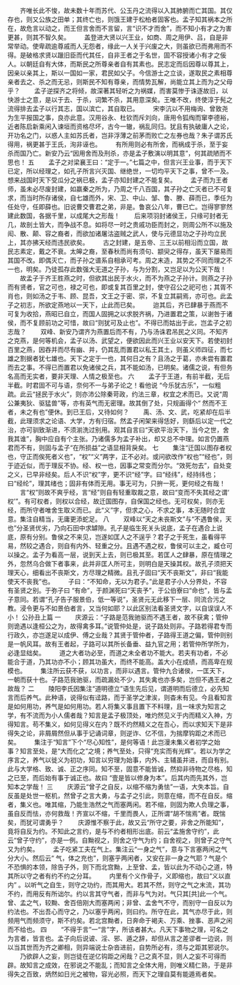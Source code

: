<!-- { "loadSidebar": true } -->
　　齐唯长此不悛，故未数十年而苏代、公玉丹之流得以入其肺腑而亡其国。其仅存也，则又公族之田单；其终亡也，则饿王建于松柏者固客也。孟子知其祸本之所在，故危言以动之，而王但言舍而不言留，言“识不才而舍”，而不知小有才之为害更甚，则其不智久矣。 
　　盖登进大贤以兴王业，如商、周之用伊、吕，自是非常举动。使卑疏逾尊戚而人无怨者，缘此一人关于兴废之大，则虽欲已而弗用而不得。是破格求贤以躐旧臣而代其任，自非王者之于名世，固不容授诸小有才之佞人。以朝廷自有大体，而斯民之所尊亲者自有其素也。民志定而后因尊以尊其上，因亲以亲其上，斯以一国如一家，君民如父子。今信游士之立谈，遂取民之素相尊亲者去之、杀之而无忌，则斯民不知有尊亲，而情势瓦解，尚能立其上而为之父母乎？ 
　　孟子逆探齐之将倾，故深著其轻听之为祸媒，而害莫惨于诛逐故旧，以快游士之意，是以于去、于杀，词繁不杀，其用意深矣。王唯不改，终使淳于髡之流得排去孟子以行其志，国以滨亡，其自取已。 
　　宋李沆以不用梅询、曾致尧为生平报国之事，良亦此意。汉用谷永、杜钦而斥刘向，唐用令狐绹而窜李德裕，近者陈启新乘闲入谏垣而资格尽坏，古今一辙，祸乱同归。犹且有执破庸人之论，开功名之门，以惑人主如苏氏者，岂非浮薄之前茅而败亡之左券也哉？朱子谓苏氏得用，祸更甚于王氏，洵非诬也。 
　　有所用则必有所舍，而祸成于杀，至于妄杀而国乃亡。新安乃云“因用舍而及刑杀，亦是孟子敷演以明其意”，何其疏陋而不思也！ 
五
　　孟子之对梁襄王曰：“定于一。”七篇之中，但言兴王业事，而于天下已定，所以经理之，如孔子所言兴灭国、继绝世，一切均平天下之事，曾不一及。想来战国时天下受瓜分之祸已极，孟子亦知封建之不能复矣。 
　　孟子而为王者师，虽未必尽废封建，如嬴秦之所为，乃周之千八百国，其子孙之亡灭者已不可复求，而当时所存诸侯，自七雄而外，宋、卫、中山、邹、鲁、滕、薛而已，季任为任处守，任即薛也。旧说曹交曹君之弟，非是。鲁哀公八年，曹已亡。岂得寥寥然建此数国，各据千里，以成尾大之形哉！ 
　　后来项羽封诸侯王，只缘可封者无几，故剖土皆大，而争战不息。如将尽一时之贵戚功臣而封之，则周公所不以施及闳、散、颠、容之裔者，而欲加诸屠沽盗贼之武人，使与元德显功之子孙均立民上，其亦拂天经而违民欲矣。 
　　古之封建，是五帝、三王以前相沿而立国，故民志素定，戴之不衰。太皞之裔，至春秋而尚有须句、颛臾之得存，虽天下屡易而其国不改。即偶灭亡，而子孙之谱系自相承可考。周之末造，其势之不同而理之不一也，明矣。乃徒孤存此数强大无道之子孙，与为分割，又岂足以为公天下哉！ 
　　故孟子于齐王胜燕之时，但欲其出民于水火，而不为燕之子孙计。则燕之子孙而有贤者，官之可也，禄之可也，即或复其百里之封，使守召公之祀可也；其胥不肖也，则如汤之于韦、顾、昆吾，文王之于密、崇，不复立其嗣焉，亦可也。此孟子之初志，所欲定燕地以一天下，止此而已矣。 
　　迨其后，齐已肆暴于燕而不可复为收拾，燕昭已自立，而国人固拥之以求脱齐祸，乃进置君之策，以谢咎于诸侯，而不复顾前功之可惜，故曰“则犹可及止也”。不得已而姑出于此，岂孟子之初志哉？ 
　　双峰、新安乃谓齐为燕置后而不有，乃与汤诛君吊民之义同。不知齐之克燕，是何等机会，孟子以汤、武望之，便欲因此而兴王业以安天下。若使初封百里之燕，因吞并而尽有幽、并，仍其乱而置君以私王其土，则虽义师四征，而七雄之割据者犹七雄也。天下之定于一也，其何日之有？且汤之于葛，亦未尝有置君而去之事。不得已而置君以免诸侯之兵，其不能如汤，已明矣。诸儒之说，有但务名高而无实者，要非天理、人情之极至也。 
六
　　孟子于王道，有前半截，无后半截。时君固不可与语，奈何不一与弟子论之！看他说 “今乐犹古乐”，一似粗疏。此云“拯民于水火”，则亦沛公除秦苛政，约法三章，权宜之术而已。又说“周公兼夷狄、驱猛兽”等，亦有英气而无密理。故其倒了处，只规画得个“ 然而不王者，未之有也”便休。到已王后，又待如何？ 
　　禹、汤、文、武，吃紧却在后半截，此理须求之论语、大学，方有归宿。然孟子闲架来得恁好，则繇后以定一代之治，亦可驯致渐进，不须湔洗过别用。观其自言曰“天欲平治天下，当今之世，舍我其谁”，胸中应自有个主张。乃诸儒多为孟子补出，却又总不中理。如言仍置燕君而不有，则固与孟子“在所损益”之语显相背戾矣。 
七
　　集注“迁国以图存者权也，守正而俟死者义也”，“权”“义”两字，正不必对。或问欲改作“权也”“经也”，则于迹近似，而于理反不协。经、权一也，因事之常变而分尔。“效死勿去”，自处变之义，已早非经矣。后人不识“权”字，更不识“经”字。曰“经纬”，经持纬也；曰“经纶”，理其绪也；固非有体而无用。事无可为，只拚一死，更何经之有哉！ 
　　言“权”则故不爽乎经，言“经”则自有轻重取裁之意，故曰“变而不失其经之谓‘ 权’”。有可权者，则权以合经，故迁国图存，自保国之经也。无可权矣，则亦无经，而所守者唯舍生取义而已。此“义”字，但求之心，不求之事，本无随时合宜意。集注自精当，无庸更添蛇足。 
八
　　双峰以“天之未丧斯文”与“不遇鲁侯，天也”分圣贤优劣，乃向石田中求罅隙。孔子是临生死关头说底，孟子在遇合上说底，原有分别。鲁侯之不来见，岂遂如匡人之不逞乎？君子之于死生，虽看得平易，然较之遇合，则自有内外、轻重之分。且遇不遇之权，鲁侯可以主之，臧仓可以操之。孟子为看高一层，说到天上去，则已极其至。若匡人之肆暴，原在情理之外，忽然乌合做下者事来，此并非匡人所可主，则明白是天操其权。故孔子须把天理天心，细看出不丧斯文，方尽理之精微。且孔子固曰“天不丧斯文”，非曰“我能使天不丧我”也。 
　　子曰：“不知命，无以为君子。”此是君子小人分界处，不容有圣贤之别。于弥子曰 “有命”，于颜渊死曰“天丧予”，于公伯寮曰“命也”，皆与孟子意同。若谓“孔子告子服景伯，低一等说”，圣贤元无此移下一层、同流合污之教。浸令更与不如景伯者言，又当何如耶？以此区别法看圣贤文字，以自误误人不小！ 
公孙丑上篇
一
　　庆源云：“子路是范我驰驱而不遇王者，故不获禽；管仲则诡遇以逢桓公之为，故得禽多耳。”说管仲处是，说子路处则非。子路若得君专而行政久，亦岂遂足以成伊、傅之业哉？其贤于管仲者，子路得王道之偏，管仲则别是一帆风耳。故有王者起，子路可以其所长备垂、益九官之用；若管仲所学所为，必逢显绌矣。 
　　道之大者功必至，而道之未全者功不能大。若夫有功者，不必能合于道，乃其功亦不小；顾其功虽大，而终不能高。盖大小在成绩，而高卑在规模也。 
　　集注所云获不获，以功言，而非以遇言。管仲九合诸侯，一匡天下，一朝而获十也。子路范我驰驱，而疏漏处不少，其失禽也亦多矣，岂但不遇王者之故哉？ 
二
　　陵阳李氏因集注“道明德立”语生先后见，谓道明而后德立，必先知言而后养气。此种语，说得似有迳路，而于圣学之津涘，则杳未有见。今且看知言是如何用功，养气是如何用功。若人将集义事且置下不料理，且一味求为知言之学，有不流而为小人儒者哉？知言是孟子极顶处，唯灼然见义于内而精义入神，方得知言。苟不集义，如何见得义在内？既不灼然精义之在吾心，而以求知天下是非得失之论，非屑屑然但从事于记诵词章，则逆诈、亿不信，为揣摩钩距之术而已矣。 
　　集注于“知言”下个“尽心知性”，是何等语！此岂漫未集义者初学之始事？知言至处，是“大而化之”之境；养气至处，只得“充实而有光辉”。若以为学之序言之，养气以徙义为初功，知言以穷理为始事，内外、主辅虽并进，而自有别。此与大学格、致、诚、正之序同。知不至，固意不能皆诚，然抑非待物之尽格，知之已至，而后始有事于诚正也。故曰 “壹是皆以修身为本”。后其内而先其外，岂知本之学哉！ 
三
　　庆源云“曾子之自反，以缩不缩为勇怯”一语，大失本旨。自反虽是处世一枢机，然曾子之言大勇，与孟子之引此，则意在缩，而不在自反。缩者，集义也。唯其缩，乃能生浩然之气而塞两闲。若不缩，则固为欺人负理之事，虽自反而怯，亦何救哉！齐宣以不缩，千里而畏人，正所谓“胡不惴焉”者。既惴矣，而犹可谓勇乎？ 
　　庆源惟不察于此，故又云“所守之要，非舍之所能知”，竟将自反为约。不知此之言约，是与不约者相形出底。前云“孟施舍守约”，此云“曾子守约”，亦是一例。自黝视之，则舍之守气为约；自舍视之，则曾子之守气又为约矣。 
　　孟子吃紧工夫在气上。集注云“一身之气”，意与下言塞两闲之气分大小。然后云“ 气，体之充也”，则塞乎两闲者，又安在非一身之气耶？气是个不恐惧的本领，除告子外，则下而北宫黝，上至曾、孟，皆以此为不动心之道，特其所以守之者有约不约之分耳。 
　　内里有个义作骨子，义即缩也，故曰“义以直内” 。以听气之自生，则守之功约，而其用大。若其不然，则守之气之末流，其功不约，而用反有所诎尔。约以言其守气者，而非与气为对。气只其[共]此一个气。曾、孟之气，较黝、舍百倍刚大而塞两闲；非曾、孟舍气不守，而别守一自反以为约法也。不出吾心而守之，乃以塞乎两闲，则曰约。所守在此，其气亦尽于此，则频用气而频须守，斯不约矣。若北宫黝者，日奔命于褐夫、万乘、挫事、恶声之闲而不给也。 
四
　　“不得于言”一“言”字，所该者甚大。凡天下事物之理，可名之为言者，皆言也。孟子向后说诐、淫、邪、遁之辞，却但从言之差谬者一边说，则以当其世而为齐之卿相，则异端说士杂沓进前，自势所必有，须与之距其邪说尔。 
　　乃欲辟人之妄，则岂徒在逆亿钩距之闲哉？己之真不显，则人之妄不可得而辟。故知言之成效，在邪说之不能乱；而知言之全体大用，则唯义精仁熟，于是非得失之百致，炳然如日光之被物，容光必照，而天下之理自莫有能遁焉者矣。 
